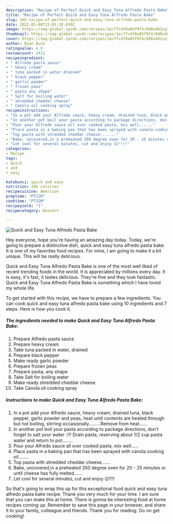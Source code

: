 ```yaml
---
description: "Recipe of Perfect Quick and Easy Tuna Alfredo Pasta Bake"
title: "Recipe of Perfect Quick and Easy Tuna Alfredo Pasta Bake"
slug: 202-recipe-of-perfect-quick-and-easy-tuna-alfredo-pasta-bake
date: 2022-02-08T22:01:28.630Z
image: https://img-global.cpcdn.com/recipes/1ecf7c4f0a05f9f4/680x482cq70/quick-and-easy-tuna-alfredo-pasta-bake-recipe-main-photo.jpg
thumbnail: https://img-global.cpcdn.com/recipes/1ecf7c4f0a05f9f4/680x482cq70/quick-and-easy-tuna-alfredo-pasta-bake-recipe-main-photo.jpg
cover: https://img-global.cpcdn.com/recipes/1ecf7c4f0a05f9f4/680x482cq70/quick-and-easy-tuna-alfredo-pasta-bake-recipe-main-photo.jpg
author: Ryan Bush
ratingvalue: 4.9
reviewcount: 2411
recipeingredient:
- " Alfredo pasta sauce"
- " heavy cream"
- " tuna packed in water drained"
- " black pepper"
- " garlic powder"
- " frozen peas"
- " pasta any shape"
- " Salt for boiling water"
- " shredded cheddar cheese"
- " Canola oil cooking spray"
recipeinstructions:
- "In a pot add your Alfredo sauce, heavy cream, drained tuna, black pepper, garlic powder and peas, heat until contents are heated through but not boiling, stirring occasionally.........Remove from heat......"
- "In another pot boil your pasta according to package directions, don’t forget to salt your water 💧!!! Drain pasta, reserving about 1/2 cup pasta water and return to pot........"
- "Pour your Alfredo sauce all over cooked pasta, mix well......"
- "Place pasta in a baking pan that has been sprayed with canola cooking oil........"
- "Top pasta with shredded cheddar cheese......."
- "Bake, uncovered,in a preheated 350 degree oven for 20 - 25 minutes or until cheese has fully melted......"
- "Let cool for several minutes, cut and enjoy 😉!!!!"
categories:
- Recipe
tags:
- quick
- and
- easy

katakunci: quick and easy 
nutrition: 286 calories
recipecuisine: American
preptime: "PT11M"
cooktime: "PT32M"
recipeyield: "1"
recipecategory: Dessert

---
```



![Quick and Easy Tuna Alfredo Pasta Bake](https://img-global.cpcdn.com/recipes/1ecf7c4f0a05f9f4/680x482cq70/quick-and-easy-tuna-alfredo-pasta-bake-recipe-main-photo.jpg)

Hey everyone, hope you're having an amazing day today. Today, we're going to prepare a distinctive dish, quick and easy tuna alfredo pasta bake. It is one of my favorites food recipes. For mine, I am going to make it a bit unique. This will be really delicious.



Quick and Easy Tuna Alfredo Pasta Bake is one of the most well liked of recent trending foods in the world. It is appreciated by millions every day. It is easy, it's fast, it tastes delicious. They're fine and they look fantastic. Quick and Easy Tuna Alfredo Pasta Bake is something which I have loved my whole life.


To get started with this recipe, we have to prepare a few ingredients. You can cook quick and easy tuna alfredo pasta bake using 10 ingredients and 7 steps. Here is how you cook it.

<!--inarticleads1-->

##### The ingredients needed to make Quick and Easy Tuna Alfredo Pasta Bake:

1. Prepare  Alfredo pasta sauce
1. Prepare  heavy cream
1. Take  tuna packed in water, drained
1. Prepare  black pepper
1. Make ready  garlic powder
1. Prepare  frozen peas
1. Prepare  pasta, any shape
1. Take  Salt for boiling water
1. Make ready  shredded cheddar cheese
1. Take  Canola oil cooking spray




<!--inarticleads2-->

##### Instructions to make Quick and Easy Tuna Alfredo Pasta Bake:

1. In a pot add your Alfredo sauce, heavy cream, drained tuna, black pepper, garlic powder and peas, heat until contents are heated through but not boiling, stirring occasionally.........Remove from heat......
1. In another pot boil your pasta according to package directions, don’t forget to salt your water 💧!!! Drain pasta, reserving about 1/2 cup pasta water and return to pot........
1. Pour your Alfredo sauce all over cooked pasta, mix well......
1. Place pasta in a baking pan that has been sprayed with canola cooking oil........
1. Top pasta with shredded cheddar cheese.......
1. Bake, uncovered,in a preheated 350 degree oven for 20 - 25 minutes or until cheese has fully melted......
1. Let cool for several minutes, cut and enjoy 😉!!!!




So that's going to wrap this up for this exceptional food quick and easy tuna alfredo pasta bake recipe. Thank you very much for your time. I am sure that you can make this at home. There is gonna be interesting food at home recipes coming up. Remember to save this page in your browser, and share it to your family, colleague and friends. Thank you for reading. Go on get cooking!
